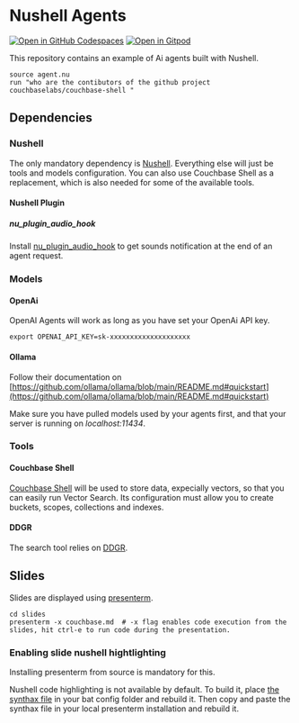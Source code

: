 # Nushell Agents

[![Open in GitHub Codespaces](https://github.com/codespaces/badge.svg)](https://codespaces.new/ldoguin/nushell-ai-agents)
[![Open in Gitpod](https://gitpod.io/button/open-in-gitpod.svg)](https://gitpod.io/#https://github.com/ldoguin/nushell-ai-agents)

This repository contains an example of Ai agents built with Nushell.

```nushell
source agent.nu
run "who are the contibutors of the github project couchbaselabs/couchbase-shell "
```

## Dependencies

### Nushell

The only mandatory dependency is [Nushell](https://nushell.sh). Everything else will just be tools and models configuration. You can also use Couchbase Shell as a replacement, which is also needed for some of the available tools. 

#### Nushell Plugin

##### nu_plugin_audio_hook

Install [nu_plugin_audio_hook](https://github.com/FMotalleb/nu_plugin_audio_hook) to get sounds notification at the end of an agent request.


### Models

#### OpenAi

OpenAI Agents will work as long as you have set your OpenAi API key.

`export OPENAI_API_KEY=sk-xxxxxxxxxxxxxxxxxxxx`

#### Ollama

Follow their documentation on [https://github.com/ollama/ollama/blob/main/README.md#quickstart](https://github.com/ollama/ollama/blob/main/README.md#quickstart)

Make sure you have pulled models used by your agents first, and that your server is running on _localhost:11434_.

### Tools

#### Couchbase Shell

[Couchbase Shell](https://couchbase.sh) will be used to store data, expecially vectors, so that you can easily run Vector Search. Its configuration must allow you to create buckets, scopes, collections and indexes.

#### DDGR

The search tool relies on [DDGR](https://github.com/jarun/ddgr?tab=readme-ov-file#installation).

## Slides

Slides are displayed using [presenterm](https://github.com/mfontanini/presenterm).

```
cd slides
presenterm -x couchbase.md  # -x flag enables code execution from the slides, hit ctrl-e to run code during the presentation. 
```

### Enabling slide nushell hightlighting

Installing presenterm from source is mandatory for this.

Nushell code highlighting is not available by default. To build it, place [the synthax file](https://github.com/kurokirasama/nushell_sublime_syntax/blob/main/nushell.sublime-syntax) in your bat config folder and rebuild it. Then copy and paste the synthax file in your local presenterm installation and rebuild it.
